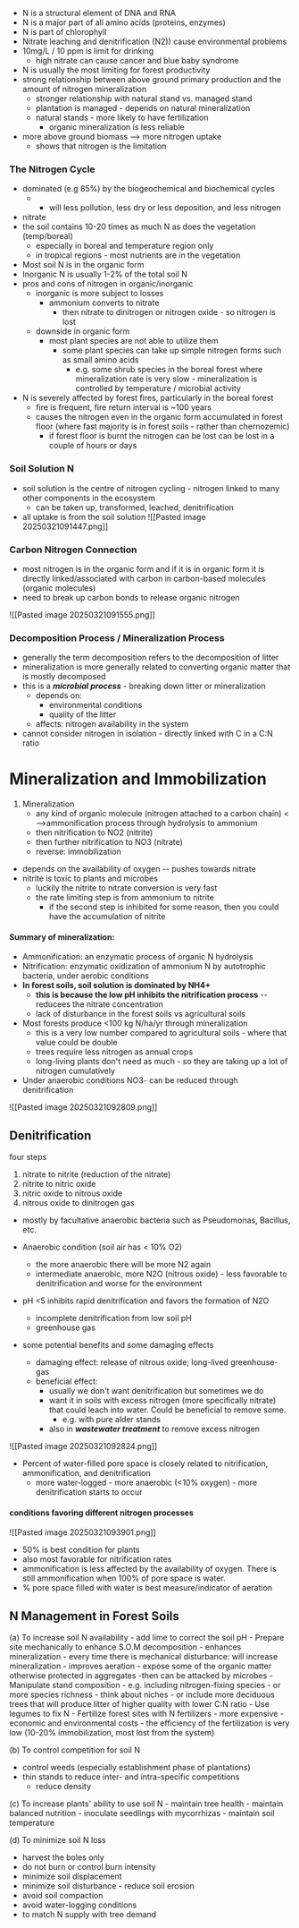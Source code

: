 - N is a structural element of DNA and RNA
- N is a major part of all amino acids (proteins, enzymes)
- N is part of chlorophyll
- Nitrate leaching and denitrification (N2)) cause environmental problems
- 10mg/L / 10 ppm is limit for drinking 
	- high nitrate can cause cancer and blue baby syndrome
- N is usually the most limiting for forest productivity
- strong relationship between above ground primary production and the amount of nitrogen mineralization
	- stronger relationship with natural stand vs. managed stand
	- plantation is managed - depends on natural mineralization
	- natural stands - more likely to have fertilization
		- organic mineralization is less reliable
- more above ground biomass --> more nitrogen uptake
	- shows that nitrogen is the limitation


### The Nitrogen Cycle
- dominated (e.g 85%) by the biogeochemical and biochemical cycles
	- - will less pollution, less dry or less deposition, and less nitrogen
- nitrate 
- the soil contains 10-20 times as much N as does the vegetation (temp/boreal)
	- especially in boreal and temperature region only
	- in tropical regions - most nutrients are in the vegetation
- Most soil N is in the organic form
- Inorganic N is usually 1-2% of the total soil N
- pros and cons of nitrogen in organic/inorganic
	- inorganic is more subject to losses
		- ammonium converts to nitrate
			- then nitrate to dinitrogen or nitrogen oxide - so nitrogen is lost
	- downside in organic form
		- most plant species are not able to utilize them
			- some plant species can take up simple nitrogen forms such as small amino acids
				- e.g. some shrub species in the boreal forest where mineralization rate is very slow - mineralization is controlled by temperature / microbial activity
- N is severely affected by forest fires, particularly in the boreal forest
	- fire is frequent, fire return interval is ~100 years
	- causes the nitrogen even in the organic form accumulated in forest floor (where fast majority is in forest soils - rather than chernozemic)
		- if forest floor is burnt the nitrogen can be lost can be lost in a couple of hours or days

### Soil Solution N
- soil solution is the centre of nitrogen cycling - nitrogen  linked to many other components in the ecosystem
	- can be taken up, transformed, leached, denitrification
- all uptake is from the soil solution
![[Pasted image 20250321091447.png]]


### Carbon Nitrogen Connection 
- most nitrogen is in the organic form and if it is in organic form it is directly linked/associated with carbon in carbon-based molecules (organic molecules)
- need to break up carbon bonds to release organic nitrogen

![[Pasted image 20250321091555.png]]
### Decomposition Process / Mineralization Process
- generally the term decomposition refers to the decomposition of litter
- mineralization is more generally related to converting organic matter that is mostly decomposed 
- this is a ***microbial process*** - breaking down litter or mineralization
	- depends on:
		- environmental conditions
		- quality of the litter
	- affects: nitrogen availability in the system
- cannot consider nitrogen in isolation - directly linked with C in a C:N ratio

# Mineralization and Immobilization
1. Mineralization
	- any kind of organic molecule (nitrogen attached to a carbon chain) < -->ammonification process through hydrolysis to ammonium
	- then nitrification to NO2 (nitrite)
	- then further nitrification to NO3 (nitrate)
	- reverse: immobilization
- depends on the availability of oxygen -- pushes towards nitrate
- nitrite is toxic to plants and microbes
	- luckily the nitrite to nitrate conversion is very fast
	- the rate limiting step is from ammonium to nitrite
		- if the second step is inhibited for some reason, then you could have the accumulation of nitrite
#### Summary of mineralization:
- Ammonification: an enzymatic process of organic N hydrolysis 
- Nitrification: enzymatic oxidization of ammonium N by autotrophic bacteria, under aerobic conditions 
- **In forest soils, soil solution is dominated by NH4+** 
	- **this is because the low pH inhibits the nitrification process** -- reducees the nitrate concentration
	- lack of disturbance in the forest soils vs agricultural soils 
- Most forests produce <100 kg N/ha/yr through mineralization 
	- this is a very low number compared to agricultural soils - where that value could be double
	- trees require less nitrogen as annual crops
	- long-living plants don't need as much - so they are taking up a lot of nitrogen cumulatively
- Under anaerobic conditions NO3- can be reduced through denitrification

![[Pasted image 20250321092809.png]]

## Denitrification
four steps
1. nitrate to nitrite (reduction of the nitrate)
2. nitrite to nitric oxide
3. nitric oxide to nitrous oxide
4. nitrous oxide to dinitrogen gas

- mostly by facultative anaerobic bacteria such as Pseudomonas, Bacillus, etc.
- Anaerobic condition (soil air has < 10% O2)
	- the more anaerobic there will be more N2 again
	- intermediate anaerobic, more N2O (nitrous oxide) - less favorable to denitrification and worse for the environment
- pH <5 inhibits rapid denitrification and favors the formation of N2O
	- incomplete denitrification from low soil pH
	- greenhouse gas 

- some potential benefits and some damaging effects
	- damaging effect: release of nitrous oxide; long-lived greenhouse-gas
	- beneficial effect: 
		- usually we don't want denitrification but sometimes we do
		- want it in soils with excess nitrogen (more specifically nitrate) that could leach into water. Could be beneficial to remove some.
			- e.g. with pure alder stands
		- also in ***wastewater treatment*** to remove excess nitrogen

![[Pasted image 20250321092824.png]]

- Percent of water-filled pore space is closely related to nitrification, ammonification, and denitrification
	- more water-logged - more anaerobic (<10% oxygen) - more denitrification starts to occur


#### conditions favoring different nitrogen processes
![[Pasted image 20250321093901.png]]
 - 50% is best condition for plants
- also most favorable for nitrification rates
- ammonification is less affected by the availability of oxygen. There is still ammonification when 100% of pore space is water.
- % pore space filled with water is best measure/indicator of aeration


## N Management in Forest Soils

(a) To increase soil N availability
	- add lime to correct the soil pH
	- Prepare site mechanically to enhance S.O.M decomposition
		- enhances mineralization
		- every time there is mechanical disturbance: will increase mineralization
			- improves aeration 
			- expose some of the organic matter otherwise protected in aggregates -then can be attacked by microbes
	- Manipulate stand composition
		- e.g. including nitrogen-fixing species
		- or more species richness - think about niches
		- or include more deciduous trees that will produce litter of higher quality with lower C:N ratio
	- Use legumes to fix N
	- Fertilize forest sites with N fertilizers
		- more expensive
		- economic and environmental costs
			- the efficiency of the fertilization is very low (10-20% immobilization, most lost from the system)

(b) To control competition for soil N
- control weeds (especially establishment phase of plantations)
- thin stands to reduce inter- and intra-specific competitions
	- reduce density

(c) To increase plants' ability to use soil N
	- maintain tree health
	- maintain balanced nutrition
	- inoculate seedlings with mycorrhizas
	- maintain soil temperature
	
(d) To minimize soil N loss
- harvest the boles only
- do not burn or control burn intensity
- minimize soil displacement
- minimize soil disturbance - reduce soil erosion
- avoid soil compaction
- avoid water-logging conditions
- to match N supply with tree demand

